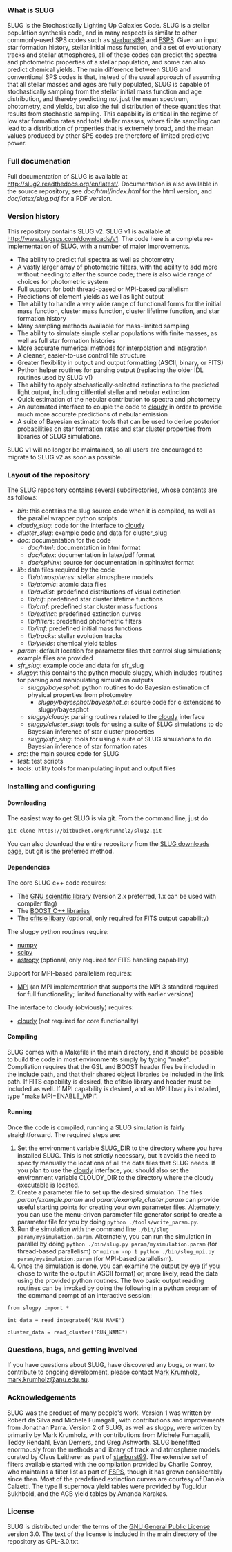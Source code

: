 ### What is SLUG ###

SLUG is the Stochastically Lighting Up Galaxies Code. SLUG is a stellar population synthesis code, and in many respects is similar to other commonly-used SPS codes such as [starburst99](http://www.stsci.edu/science/starburst99/docs/default.htm) and [FSPS](https://code.google.com/p/fsps/). Given an input star formation history, stellar initial mass function, and a set of evolutionary tracks and stellar atmospheres, all of these codes can predict the spectra and photometric properties of a stellar population, and some can also predict chemical yields. The main difference between SLUG and conventional SPS codes is that, instead of the usual approach of assuming that all stellar masses and ages are fully populated, SLUG is capable of stochastically sampling from the stellar initial mass function and age distribution, and thereby predicting not just the mean spectrum, photometry, and yields, but also the full distribution of these quantities that results from stochastic sampling. This capability is critical in the regime of low star formation rates and total stellar masses, where finite sampling can lead to a distribution of properties that is extremely broad, and the mean values produced by other SPS codes are therefore of limited predictive power.

### Full documenation ###

Full documentation of SLUG is available at <http://slug2.readthedocs.org/en/latest/>. Documentation is also available in the source repository; see *doc/html/index.html* for the html version, and *doc/latex/slug.pdf* for a PDF version.

### Version history ###

This repository contains SLUG v2. SLUG v1 is available at <http://www.slugsps.com/downloads/v1>. The code here is a complete re-implementation of SLUG, with a number of major improvements.

* The ability to predict full spectra as well as photometry
* A vastly larger array of photometric filters, with the ability to add more without needing to alter the source code; there is also wide range of choices for photometric system
* Full support for both thread-based or MPI-based parallelism
* Predictions of element yields as well as light output
* The ability to handle a very wide range of functional forms for the initial mass function, cluster mass function, cluster lifetime function, and star formation history
* Many sampling methods available for mass-limited sampling
* The ability to simulate simple stellar populations with finite masses, as well as full star formation histories
* More accurate numerical methods for interpolation and integration
* A cleaner, easier-to-use control file structure
* Greater flexibility in output and output formatting (ASCII, binary, or FITS)
* Python helper routines for parsing output (replacing the older IDL routines used by SLUG v1)
* The ability to apply stochastically-selected extinctions to the predicted light output, including diffential stellar and nebular extinction
* Quick estimation of the nebular contribution to spectra and photometry
* An automated interface to couple the code to [cloudy](http://nublado.org) in order to provide much more accurate predictions of nebular emission
* A suite of Bayesian estimator tools that can be used to derive posterior probabilities on star formation rates and star cluster properties from libraries of SLUG simulations.

SLUG v1 will no longer be maintained, so all users are encouraged to migrate to SLUG v2 as soon as possible.

### Layout of the repository ###

The SLUG repository contains several subdirectories, whose contents are as follows:

* *bin*: this contains the slug source code when it is compiled, as well as the parallel wrapper python scripts
* *cloudy_slug*: code for the interface to [cloudy](http://nublado.org)
* *cluster_slug*: example code and data for cluster_slug
* *doc*: documentation for the code
    - *doc/html*: documentation in html format
    - *doc/latex*: documentation in latex/pdf format
    - *doc/sphinx*: source for documentation in sphinx/rst format
* *lib*: data files required by the code
    - *lib/atmospheres*: stellar atmosphere models
    - *lib/atomic*: atomic data files
    - *lib/avdist*: predefined distributions of visual extinction
    - *lib/clf*: predefined star cluster lifetime functions
    - *lib/cmf*: predefined star cluster mass fuctions
    - *lib/extinct*: predefined extinction curves
    - *lib/filters*: predefined photometric filters
    - *lib/imf*: predefined initial mass functions
    - *lib/tracks*: stellar evolution tracks
    - *lib/yields*: chemical yield tables
* *param*: default location for parameter files that control slug simulations; example files are provided
* *sfr_slug*: example code and data for sfr_slug
* *slugpy*: this contains the python module slugpy, which includes routines for parsing and manipulating simulation outputs
    - *slugpy/bayesphot*: python routines to do Bayesian estimation of physical properties from photometry
      - *slugpy/bayesphot/bayesphot_c*: source code for c extensions to slugpy/bayesphot
    - *slugpy/cloudy*: parsing routines related to the [cloudy](http://nublado.org) interface
    - *slugpy/cluster_slug*: tools for using a suite of SLUG simulations to do Bayesian inference of star cluster properties
    - *slugpy/sfr_slug*: tools for using a suite of SLUG simulations to do Bayesian inference of star formation rates
* *src*: the main source code for SLUG
* *test*: test scripts
* *tools*: utility tools for manipulating input and output files

### Installing and configuring ###

#### Downloading ####

The easiest way to get SLUG is via git. From the command line, just do

`git clone https://bitbucket.org/krumholz/slug2.git`

You can also download the entire repository from the [SLUG downloads page](https://bitbucket.org/krumholz/slug2/downloads), but git is the preferred method.

#### Dependencies ####

The core SLUG c++ code requires:

* The [GNU scientific library](http://www.gnu.org/software/gsl/) (version 2.x preferred, 1.x can be used with compiler flag)
* The [BOOST C++ libraries](http://www.boost.org/)
* The [cfitsio libary](http://heasarc.gsfc.nasa.gov/fitsio/fitsio.html) (optional, only required for FITS output capability)

The slugpy python routines require:

* [numpy](http://www.numpy.org/)
* [scipy](http://www.scipy.org/)
* [astropy](http://www.astropy.org/) (optional, only required for FITS handling capability)

Support for MPI-based parallelism requires:

* [MPI](http://mpi-forum.org/) (an MPI implementation that supports the MPI 3 standard required for full functionality; limited functionality with earlier versions)

The interface to cloudy (obviously) requires:

* [cloudy](http://nublado.org) (not required for core functionality)

#### Compiling ####

SLUG comes with a Makefile in the main directory, and it should be possible to build the code in most environments simply by typing "make". Compliation requires that the GSL and BOOST header files be included in the include path, and that their shared object libraries be included in the link path. If FITS capability is desired, the cfitsio library and header must be included as well. If MPI capability is desired, and an MPI library is installed, type "make MPI=ENABLE_MPI".

#### Running ####

Once the code is compiled, running a SLUG simulation is fairly straightforward. The required steps are:

1. Set the environment variable SLUG_DIR to the directory where you have installed SLUG. This is not strictly necessary, but it avoids the need to specify manually the locations of all the data files that SLUG needs. If you plan to use the [cloudy](http://nublado.org) interface, you should also set the environment variable CLOUDY_DIR to the directory where the cloudy executable is located.
2. Create a parameter file to set up the desired simulation. The files *param/example.param* and *param/example_cluster.param* can provide useful starting points for creating your own parameter files. Alternately, you can use the menu-driven parameter file generator script to create a parameter file for you by doing `python ./tools/write_param.py`.
3. Run the simulation with the command line `./bin/slug param/mysimulation.param`. Alternately, you can run the simulation in parallel by doing `python ./bin/slug.py param/mysimulation.param` (for thread-based parallelism) or `mpirun -np 1 python ./bin/slug_mpi.py param/mysimulation.param` (for MPI-based parallelism).
4. Once the simulation is done, you can examine the output by eye (if you chose to write the output in ASCII format) or, more likely, read the data using the provided python routines. The two basic output reading routines can be invoked by doing the following in a python program of the command prompt of an interactive session:

`from slugpy import *`

`int_data = read_integrated('RUN_NAME')`

`cluster_data = read_cluster('RUN_NAME')`

### Questions, bugs, and getting involved ###

If you have questions about SLUG, have discovered any bugs, or want to contribute to ongoing development, please contact [Mark Krumholz](http://www.mso.anu.edu.au/~krumholz/), mark.krumholz@anu.edu.au.

### Acknowledgements ###

SLUG was the product of many people's work. Version 1 was written by Robert da Silva and Michele Fumagalli, with contributions and improvements from Jonathan Parra. Version 2 of SLUG, as well as slugpy, were written by primarily by Mark Krumholz, with contributions from Michele Fumagalli, Teddy Rendahl, Evan Demers, and Greg Ashworth. SLUG benefitted enormously from the methods and library of track and atmosphere models curated by Claus Leitherer as part of [starburst99](http://www.stsci.edu/science/starburst99/docs/default.htm). The extensive set of filters available started with the compilation provided by Charlie Conroy, who maintains a filter list as part of [FSPS](https://code.google.com/p/fsps/), though it has grown considerably since then. Most of the predefined extinction curves are courtesy of Daniela Calzetti. The type II supernova yield tables were provided by Tuguldur Sukhbold, and the AGB yield tables by Amanda Karakas.

### License ###

SLUG is distributed under the terms of the [GNU General Public License](http://www.gnu.org/copyleft/gpl.html) version 3.0. The text of the license is included in the main directory of the repository as GPL-3.0.txt.